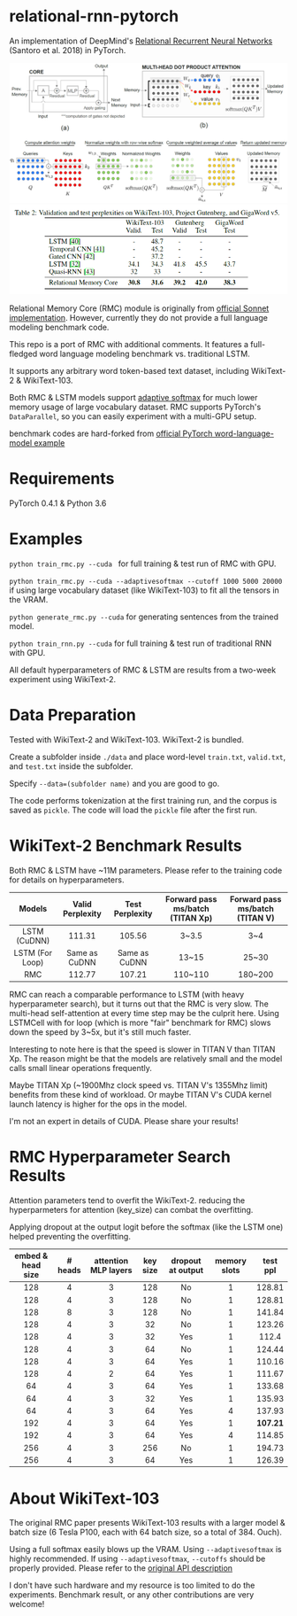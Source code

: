 # relational-rnn-pytorch

An implementation of DeepMind's [Relational Recurrent Neural Networks](https://arxiv.org/abs/1806.01822) (Santoro et al. 2018) in PyTorch.

![](./pics/rmc.png)
![](./pics/rmc_paper_result.png)


Relational Memory Core (RMC) module is originally from [official Sonnet implementation](https://github.com/deepmind/sonnet/blob/master/sonnet/python/modules/relational_memory.py). However, currently they do not provide a full language modeling benchmark code.

This repo is a port of RMC with additional comments. It features a full-fledged word language modeling benchmark vs. traditional LSTM.

It supports any arbitrary word token-based text dataset, including WikiText-2 & WikiText-103.

Both RMC & LSTM models support [adaptive softmax](https://pytorch.org/docs/stable/nn.html?highlight=adaptive%20softmax#torch.nn.AdaptiveLogSoftmaxWithLoss) for much lower memory usage of large vocabulary dataset. RMC supports PyTorch's `DataParallel`, so you can easily experiment with a multi-GPU setup.

benchmark codes are hard-forked from [official PyTorch word-language-model example](https://github.com/pytorch/examples/tree/master/word_language_model)

# Requirements
PyTorch 0.4.1 & Python 3.6

# Examples
`python train_rmc.py --cuda ` for full training & test run of RMC with GPU.

`python train_rmc.py --cuda --adaptivesoftmax --cutoff 1000 5000 20000` if using large vocabulary dataset (like WikiText-103) to fit all the tensors in the VRAM.

`python generate_rmc.py --cuda` for generating sentences from the trained model.

`python train_rnn.py --cuda` for full training & test run of traditional RNN with GPU.

All default hyperparameters of RMC & LSTM are results from a two-week experiment using WikiText-2.

# Data Preparation
Tested with WikiText-2 and WikiText-103. WikiText-2 is bundled.

Create a subfolder inside `./data` and place word-level `train.txt`, `valid.txt`, and `test.txt` inside the subfolder.

Specify `--data=(subfolder name)` and you are good to go.

The code performs tokenization at the first training run, and the corpus is saved as `pickle`. The code will load the `pickle` file after the first run.

# WikiText-2 Benchmark Results
Both RMC & LSTM have ~11M parameters. Please refer to the training code for details on hyperparameters.

| Models        | Valid Perplexity|Test Perplexity           | Forward pass ms/batch (TITAN Xp) |  Forward pass ms/batch (TITAN V) |
|:-------------:|:-------------:|:-------------:| :-------------:| :-------------:|
| LSTM (CuDNN)      |111.31 | 105.56 | 3~3.5 | 3~4 |
| LSTM (For Loop)      |Same as CuDNN | Same as CuDNN | 13~15 | 25~30 |
| RMC      | 112.77 | 107.21      |  110~110  | 180~200|

RMC can reach a comparable performance to LSTM (with heavy hyperparameter search), but it turns out that the RMC is very slow. The multi-head self-attention at every time step may be the culprit here.
Using LSTMCell with for loop (which is more "fair" benchmark for RMC) slows down the speed by 3~5x, but it's still much faster.  

Interesting to note here is that the speed is slower in TITAN V than TITAN Xp. The reason might be that the models are relatively small and the model calls small linear operations frequently.

Maybe TITAN Xp (~1900Mhz clock speed vs. TITAN V's 1355Mhz limit) benefits from these kind of workload. Or maybe TITAN V's CUDA kernel launch latency is higher for the ops in the model.

I'm not an expert in details of CUDA. Please share your results!  

# RMC Hyperparameter Search Results
Attention parameters tend to overfit the WikiText-2. reducing the hyperparmeters for attention (key_size) can combat the overfitting.

Applying dropout at the output logit before the softmax (like the LSTM one) helped preventing the overfitting.

|embed & head size| # heads | attention MLP layers | key size | dropout at output | memory slots | test ppl|
|:----:|:----:|:----:|:----:|:----:|:----:|:----:|
|128|	4|	3|	128|	No|	1|	128.81 |
|128|	4|	3|	128|	No|	1|	128.81 |
|128|	8|	3|	128|	No|	1|	141.84 |
|128|	4|	3|	32|	No	|1	|123.26 |
|128|	4|	3|	32|	Yes|	1|	112.4 |
|128|	4|	3|	64|	No	|1	|124.44 |
|128|	4|	3|	64|	Yes|	1|	110.16 |
|128|	4|	2|	64|	Yes|	1|	111.67 |
|64	|4	|3	|64	|Yes	|1	|133.68 |
|64	|4	|3	|32	|Yes	|1	|135.93 |
|64	|4	|3	|64	|Yes	|4	|137.93 |
|192|	4|	3|	64|	Yes|	1|	**107.21** |
|192|	4|	3|	64|	Yes|	4|	114.85 |
|256|	4|	3|	256|	No|	1|	194.73 |
|256|	4|	3|	64|	Yes|	1|	126.39 |


# About WikiText-103
The original RMC paper presents WikiText-103 results with a larger model & batch size (6 Tesla P100, each with 64 batch size, so a total of 384. Ouch).

Using a full softmax easily blows up the VRAM. Using `--adaptivesoftmax` is highly recommended. If using `--adaptivesoftmax`, `--cutoffs` should be properly provided. Please refer to the [original API description](https://pytorch.org/docs/stable/nn.html?highlight=adaptive%20softmax#torch.nn.AdaptiveLogSoftmaxWithLoss)

I don't have such hardware and my resource is too limited to do the experiments. Benchmark result, or any other contributions are very welcome!









